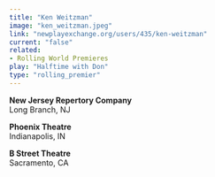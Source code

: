 ```yaml
---
title: "Ken Weitzman"
image: "ken_weitzman.jpeg"
link: "newplayexchange.org/users/435/ken-weitzman"
current: "false"
related:
- Rolling World Premieres
play: "Halftime with Don"
type: "rolling_premier"
---
```


**New Jersey Repertory Company**\
Long Branch, NJ

**Phoenix Theatre**\
Indianapolis, IN

**B Street Theatre**\
Sacramento, CA
